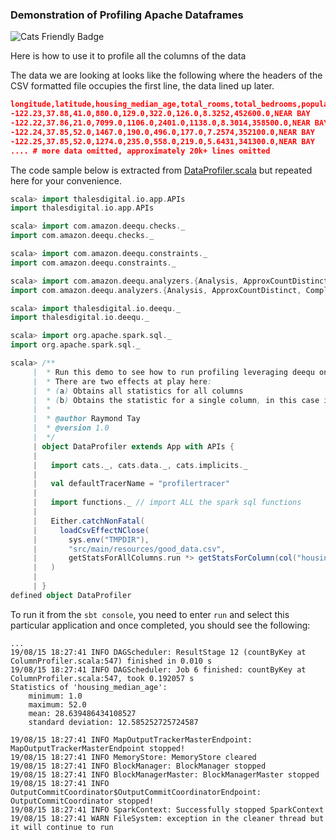 
### Demonstration of Profiling Apache Dataframes

![Cats Friendly Badge](https://typelevel.org/cats/img/cats-badge-tiny.png) 

Here is how to use it to profile all the columns of the data

The data we are looking at looks like the following where the headers of the
CSV formatted file occupies the first line, the data lined up later.

```json
longitude,latitude,housing_median_age,total_rooms,total_bedrooms,population,households,median_income,median_house_value,ocean_proximity
-122.23,37.88,41.0,880.0,129.0,322.0,126.0,8.3252,452600.0,NEAR BAY
-122.22,37.86,21.0,7099.0,1106.0,2401.0,1138.0,8.3014,358500.0,NEAR BAY
-122.24,37.85,52.0,1467.0,190.0,496.0,177.0,7.2574,352100.0,NEAR BAY
-122.25,37.85,52.0,1274.0,235.0,558.0,219.0,5.6431,341300.0,NEAR BAY
.... # more data omitted, approximately 20k+ lines omitted
```

The code sample below is extracted from [DataProfiler.scala](../src/main/scala/examples/DataProfiler.scala)
but repeated here for your convenience.

```scala
scala> import thalesdigital.io.app.APIs
import thalesdigital.io.app.APIs

scala> import com.amazon.deequ.checks._
import com.amazon.deequ.checks._

scala> import com.amazon.deequ.constraints._
import com.amazon.deequ.constraints._

scala> import com.amazon.deequ.analyzers.{Analysis, ApproxCountDistinct, Completeness, Mean, Correlation, Compliance, InMemoryStateProvider, Size, DoubleValuedState}
import com.amazon.deequ.analyzers.{Analysis, ApproxCountDistinct, Completeness, Mean, Correlation, Compliance, InMemoryStateProvider, Size, DoubleValuedState}

scala> import thalesdigital.io.deequ._
import thalesdigital.io.deequ._

scala> import org.apache.spark.sql._
import org.apache.spark.sql._

scala> /**
     |  * Run this demo to see how to run profiling leveraging deequ on good datasets.
     |  * There are two effects at play here:
     |  * (a) Obtains all statistics for all columns
     |  * (b) Obtains the statistic for a single column, in this case its "housing_median_age"
     |  *
     |  * @author Raymond Tay
     |  * @version 1.0
     |  */
     | object DataProfiler extends App with APIs {
     | 
     |   import cats._, cats.data._, cats.implicits._
     | 
     |   val defaultTracerName = "profilertracer"
     | 
     |   import functions._ // import ALL the spark sql functions
     | 
     |   Either.catchNonFatal(
     |     loadCsvEffectNClose(
     |       sys.env("TMPDIR"),
     |       "src/main/resources/good_data.csv",
     |       getStatsForAllColumns.run *> getStatsForColumn(col("housing_median_age")).run )
     |   )
     | 
     | }
defined object DataProfiler
```
To run it from the `sbt console`, you need to enter `run` and select this
particular application and once completed, you should see the following:
```
...
19/08/15 18:27:41 INFO DAGScheduler: ResultStage 12 (countByKey at ColumnProfiler.scala:547) finished in 0.010 s
19/08/15 18:27:41 INFO DAGScheduler: Job 6 finished: countByKey at ColumnProfiler.scala:547, took 0.192057 s
Statistics of 'housing_median_age':
	minimum: 1.0
	maximum: 52.0
	mean: 28.639486434108527
	standard deviation: 12.585252725724587

19/08/15 18:27:41 INFO MapOutputTrackerMasterEndpoint: MapOutputTrackerMasterEndpoint stopped!
19/08/15 18:27:41 INFO MemoryStore: MemoryStore cleared
19/08/15 18:27:41 INFO BlockManager: BlockManager stopped
19/08/15 18:27:41 INFO BlockManagerMaster: BlockManagerMaster stopped
19/08/15 18:27:41 INFO OutputCommitCoordinator$OutputCommitCoordinatorEndpoint: OutputCommitCoordinator stopped!
19/08/15 18:27:41 INFO SparkContext: Successfully stopped SparkContext
19/08/15 18:27:41 WARN FileSystem: exception in the cleaner thread but it will continue to run
```

